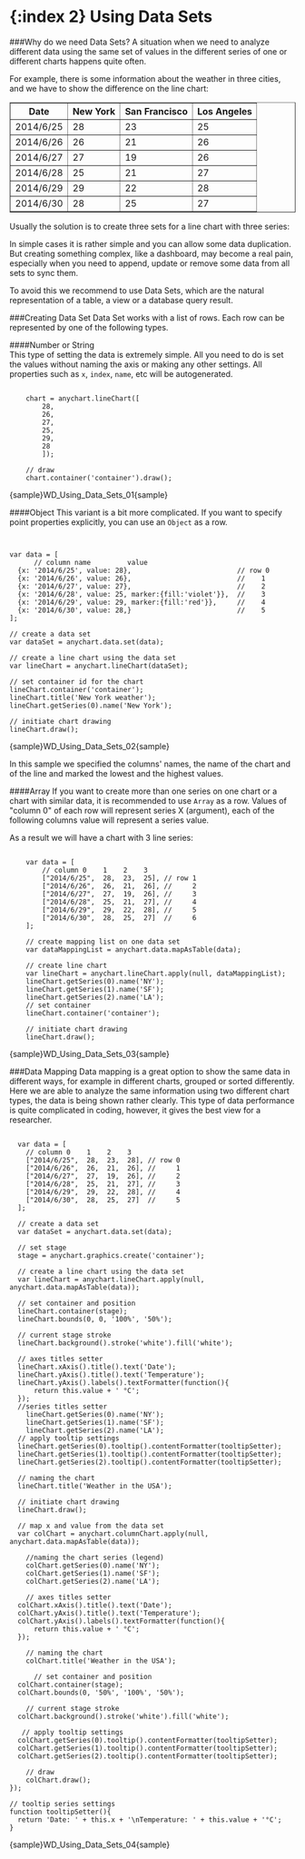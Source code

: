 {:index 2}
Using Data Sets
===============
###Why do we need Data Sets?
A situation when we need to analyze different data using the same set of values in the different series of one or different charts happens quite often. 

For example, there is some information about the weather in three cities, and we have to show the difference on the line chart:

<table border="1" class="dtTABLE">
<tbody>
<tr>
<th>Date</th>
<th>New York</th>	
<th>San Francisco</th>
<th>Los Angeles</th>
</tr>
<tr>
<td>2014/6/25</td>
<td>28</td>
<td>23</td>
<td>25</td>	
</tr>
<tr>
<td>2014/6/26</td>
<td>26</td>
<td>21</td>
<td>26</td>	
</tr>
<tr>
<td>2014/6/27</td>
<td>27</td>
<td>19</td>
<td>26</td>		
</tr>
<tr>
<td>2014/6/28</td>
<td>25</td>
<td>21</td>
<td>27</td>		
</tr>
<tr>
<td>2014/6/29</td>
<td>29</td>
<td>22</td>
<td>28</td>		
</tr>
<tr>
<td>2014/6/30</td>
<td>28</td>
<td>25</td>
<td>27</td>		
</tr>
</tbody>
</table>
  
Usually the solution is to create three sets for a line chart with three series:

In simple cases it is rather simple and you can allow some data duplication. But creating something complex, like a dashboard, may become a real pain, especially when you need to append, update or remove some data from all sets to sync them.  

To avoid this we recommend to use Data Sets, which are the natural representation of a table, a view or a database query result.

###Creating Data Set
Data Set works with a list of rows. Each row can be represented by one of the following types.

####Number or String  
This type of setting the data is extremely simple. All you need to do is set the values without naming the axis or making any other settings. All properties such as `x`, `index`, `name`, etc will be autogenerated.
```

    chart = anychart.lineChart([
        28, 
        26, 
        27, 
        25,
        29,
        28
        ]);

    // draw
    chart.container('container').draw();
```
{sample}WD\_Using\_Data\_Sets\_01{sample}

####Object
This variant is a bit more complicated. If you want to specify point properties explicitly, you can use an `Object` as a row.  
```


var data = [
      // column name         value
  {x: '2014/6/25', value: 28},                          // row 0
  {x: '2014/6/26', value: 26},                          //    1
  {x: '2014/6/27', value: 27},                          //    2
  {x: '2014/6/28', value: 25, marker:{fill:'violet'}},  //    3
  {x: '2014/6/29', value: 29, marker:{fill:'red'}},     //    4
  {x: '2014/6/30', value: 28,}                          //    5
];

// create a data set
var dataSet = anychart.data.set(data);

// create a line chart using the data set
var lineChart = anychart.lineChart(dataSet);

// set container id for the chart
lineChart.container('container');
lineChart.title('New York weather');
lineChart.getSeries(0).name('New York');

// initiate chart drawing
lineChart.draw();
```

{sample}WD\_Using\_Data\_Sets\_02{sample}

In this sample we specified the columns' names, the name of the chart and of the line and marked the lowest and the highest values.

####Array
If you want to create more than one series on one chart or a chart with similar data, it is recommended to use `Array` as a row. Values of "column 0" of each row will represent series X (argument), each of the following columns value will represent a series value.

As a result we will have a chart with 3 line series:  
```

    var data = [
        // column 0    1    2    3
        ["2014/6/25",  28,  23,  25], // row 1
        ["2014/6/26",  26,  21,  26], //     2
        ["2014/6/27",  27,  19,  26], //     3
        ["2014/6/28",  25,  21,  27], //     4
        ["2014/6/29",  29,  22,  28], //     5
        ["2014/6/30",  28,  25,  27]  //     6
    ];

    // create mapping list on one data set
    var dataMappingList = anychart.data.mapAsTable(data);

    // create line chart
    var lineChart = anychart.lineChart.apply(null, dataMappingList);
    lineChart.getSeries(0).name('NY');
    lineChart.getSeries(1).name('SF');
    lineChart.getSeries(2).name('LA');
    // set container
    lineChart.container('container');

    // initiate chart drawing
    lineChart.draw();

```

{sample}WD\_Using\_Data\_Sets\_03{sample}

###Data Mapping
Data mapping is a great option to show the same data in different ways, for example in different charts, grouped or sorted differently. Here we are able to analyze the same information using two different chart types, the data is being shown rather clearly. This type of data performance is quite complicated in coding, however, it gives the best view for a researcher.   
```

  var data = [
    // column 0    1    2    3
    ["2014/6/25",  28,  23,  28], // row 0
    ["2014/6/26",  26,  21,  26], //     1
    ["2014/6/27",  27,  19,  26], //     2
    ["2014/6/28",  25,  21,  27], //     3
    ["2014/6/29",  29,  22,  28], //     4
    ["2014/6/30",  28,  25,  27]  //     5
  ];

  // create a data set
  var dataSet = anychart.data.set(data);

  // set stage
  stage = anychart.graphics.create('container');

  // create a line chart using the data set
  var lineChart = anychart.lineChart.apply(null, anychart.data.mapAsTable(data));

  // set container and position
  lineChart.container(stage);
  lineChart.bounds(0, 0, '100%', '50%');

  // current stage stroke
  lineChart.background().stroke('white').fill('white');

  // axes titles setter
  lineChart.xAxis().title().text('Date');
  lineChart.yAxis().title().text('Temperature');
  lineChart.yAxis().labels().textFormatter(function(){
      return this.value + ' °C';
  });
  //series titles setter
    lineChart.getSeries(0).name('NY');
    lineChart.getSeries(1).name('SF');
    lineChart.getSeries(2).name('LA');
  // apply tooltip settings
  lineChart.getSeries(0).tooltip().contentFormatter(tooltipSetter);
  lineChart.getSeries(1).tooltip().contentFormatter(tooltipSetter);
  lineChart.getSeries(2).tooltip().contentFormatter(tooltipSetter);

  // naming the chart
  lineChart.title('Weather in the USA');

  // initiate chart drawing
  lineChart.draw();

  // map x and value from the data set
  var colChart = anychart.columnChart.apply(null, anychart.data.mapAsTable(data));
  
    //naming the chart series (legend)
    colChart.getSeries(0).name('NY');
    colChart.getSeries(1).name('SF');
    colChart.getSeries(2).name('LA');
    
    // axes titles setter
  colChart.xAxis().title().text('Date');
  colChart.yAxis().title().text('Temperature');
  colChart.yAxis().labels().textFormatter(function(){
      return this.value + ' °C';
  });
  
    // naming the chart
    colChart.title('Weather in the USA');
  
      // set container and position
  colChart.container(stage);
  colChart.bounds(0, '50%', '100%', '50%');
  
    // current stage stroke
  colChart.background().stroke('white').fill('white');
  
   // apply tooltip settings
  colChart.getSeries(0).tooltip().contentFormatter(tooltipSetter);
  colChart.getSeries(1).tooltip().contentFormatter(tooltipSetter);
  colChart.getSeries(2).tooltip().contentFormatter(tooltipSetter);

    // draw
    colChart.draw();
});

// tooltip series settings
function tooltipSetter(){
  return 'Date: ' + this.x + '\nTemperature: ' + this.value + '°C';
}
```
  

{sample}WD\_Using\_Data\_Sets\_04{sample}
